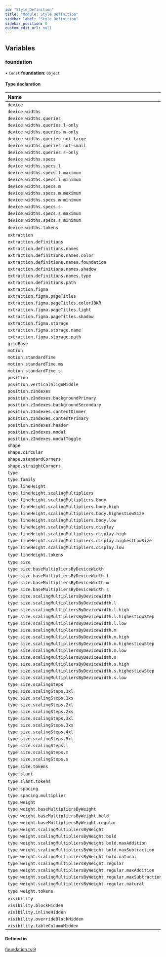 ```yaml
---
id: "Style_Definition"
title: "Module: Style Definition"
sidebar_label: "Style Definition"
sidebar_position: 0
custom_edit_url: null
---
```


## Variables

### foundation

• `Const` **foundation**: `Object`

#### Type declaration

| Name | Type |
| :------ | :------ |
| `device` | `Object` |
| `device.widths` | `Object` |
| `device.widths.queries` | `Object` |
| `device.widths.queries.l-only` | `string` |
| `device.widths.queries.m-only` | `string` |
| `device.widths.queries.not-large` | `string` |
| `device.widths.queries.not-small` | `string` |
| `device.widths.queries.s-only` | `string` |
| `device.widths.specs` | `Object` |
| `device.widths.specs.l` | `Object` |
| `device.widths.specs.l.maximum` | `undefined` |
| `device.widths.specs.l.minimum` | `number` |
| `device.widths.specs.m` | `Object` |
| `device.widths.specs.m.maximum` | `number` |
| `device.widths.specs.m.minimum` | `number` |
| `device.widths.specs.s` | `Object` |
| `device.widths.specs.s.maximum` | `number` |
| `device.widths.specs.s.minimum` | `number` |
| `device.widths.tokens` | `string`[] |
| `extraction` | `Object` |
| `extraction.definitions` | `Object` |
| `extraction.definitions.names` | `Object` |
| `extraction.definitions.names.color` | `string` |
| `extraction.definitions.names.foundation` | `string` |
| `extraction.definitions.names.shadow` | `string` |
| `extraction.definitions.names.type` | `string` |
| `extraction.definitions.path` | `string` |
| `extraction.figma` | `Object` |
| `extraction.figma.pageTitles` | `Object` |
| `extraction.figma.pageTitles.colorJBKR` | `string` |
| `extraction.figma.pageTitles.light` | `string` |
| `extraction.figma.pageTitles.shadow` | `string` |
| `extraction.figma.storage` | `Object` |
| `extraction.figma.storage.name` | `string` |
| `extraction.figma.storage.path` | `string` |
| `gridBase` | `number` |
| `motion` | `Object` |
| `motion.standardTime` | `Object` |
| `motion.standardTime.ms` | `number` |
| `motion.standardTime.s` | `number` |
| `position` | `Object` |
| `position.verticalAlignMiddle` | `string` |
| `position.zIndexes` | `Object` |
| `position.zIndexes.backgroundPrimary` | `number` |
| `position.zIndexes.backgroundSecondary` | `number` |
| `position.zIndexes.contentDimmer` | `number` |
| `position.zIndexes.contentPrimary` | `number` |
| `position.zIndexes.header` | `number` |
| `position.zIndexes.modal` | `number` |
| `position.zIndexes.modalToggle` | `number` |
| `shape` | `Object` |
| `shape.circular` | `string` |
| `shape.standardCorners` | `string` |
| `shape.straightCorners` | `string` |
| `type` | `Object` |
| `type.family` | `string` |
| `type.lineHeight` | `Object` |
| `type.lineHeight.scalingMultipliers` | `Object` |
| `type.lineHeight.scalingMultipliers.body` | `Object` |
| `type.lineHeight.scalingMultipliers.body.high` | `number` |
| `type.lineHeight.scalingMultipliers.body.highestLowSize` | `number` |
| `type.lineHeight.scalingMultipliers.body.low` | `number` |
| `type.lineHeight.scalingMultipliers.display` | `Object` |
| `type.lineHeight.scalingMultipliers.display.high` | `number` |
| `type.lineHeight.scalingMultipliers.display.highestLowSize` | `number` |
| `type.lineHeight.scalingMultipliers.display.low` | `number` |
| `type.lineHeight.tokens` | `string`[] |
| `type.size` | `Object` |
| `type.size.baseMultipliersByDeviceWidth` | `Object` |
| `type.size.baseMultipliersByDeviceWidth.l` | `number` |
| `type.size.baseMultipliersByDeviceWidth.m` | `number` |
| `type.size.baseMultipliersByDeviceWidth.s` | `number` |
| `type.size.scalingMultipliersByDeviceWidth` | `Object` |
| `type.size.scalingMultipliersByDeviceWidth.l` | `Object` |
| `type.size.scalingMultipliersByDeviceWidth.l.high` | `number` |
| `type.size.scalingMultipliersByDeviceWidth.l.highestLowStep` | `number` |
| `type.size.scalingMultipliersByDeviceWidth.l.low` | `number` |
| `type.size.scalingMultipliersByDeviceWidth.m` | `Object` |
| `type.size.scalingMultipliersByDeviceWidth.m.high` | `number` |
| `type.size.scalingMultipliersByDeviceWidth.m.highestLowStep` | `number` |
| `type.size.scalingMultipliersByDeviceWidth.m.low` | `number` |
| `type.size.scalingMultipliersByDeviceWidth.s` | `Object` |
| `type.size.scalingMultipliersByDeviceWidth.s.high` | `number` |
| `type.size.scalingMultipliersByDeviceWidth.s.highestLowStep` | `number` |
| `type.size.scalingMultipliersByDeviceWidth.s.low` | `number` |
| `type.size.scalingSteps` | `Object` |
| `type.size.scalingSteps.1xl` | `number` |
| `type.size.scalingSteps.1xs` | `number` |
| `type.size.scalingSteps.2xl` | `number` |
| `type.size.scalingSteps.2xs` | `number` |
| `type.size.scalingSteps.3xl` | `number` |
| `type.size.scalingSteps.3xs` | `number` |
| `type.size.scalingSteps.4xl` | `number` |
| `type.size.scalingSteps.5xl` | `number` |
| `type.size.scalingSteps.l` | `number` |
| `type.size.scalingSteps.m` | `number` |
| `type.size.scalingSteps.s` | `number` |
| `type.size.tokens` | `string`[] |
| `type.slant` | `Object` |
| `type.slant.tokens` | `string`[] |
| `type.spacing` | `Object` |
| `type.spacing.multiplier` | `number` |
| `type.weight` | `Object` |
| `type.weight.baseMultipliersByWeight` | `Object` |
| `type.weight.baseMultipliersByWeight.bold` | `number` |
| `type.weight.baseMultipliersByWeight.regular` | `number` |
| `type.weight.scalingMultipliersByWeight` | `Object` |
| `type.weight.scalingMultipliersByWeight.bold` | `Object` |
| `type.weight.scalingMultipliersByWeight.bold.maxAddition` | `number` |
| `type.weight.scalingMultipliersByWeight.bold.maxSubtraction` | `number` |
| `type.weight.scalingMultipliersByWeight.bold.natural` | `number` |
| `type.weight.scalingMultipliersByWeight.regular` | `Object` |
| `type.weight.scalingMultipliersByWeight.regular.maxAddition` | `number` |
| `type.weight.scalingMultipliersByWeight.regular.maxSubtraction` | `number` |
| `type.weight.scalingMultipliersByWeight.regular.natural` | `number` |
| `type.weight.tokens` | `string`[] |
| `visibility` | `Object` |
| `visibility.blockHidden` | `string` |
| `visibility.inlineHidden` | `string` |
| `visibility.overrideBlockHidden` | `string` |
| `visibility.tableColumnHidden` | `string` |

#### Defined in

[foundation.ts:9](https://github.com/jamesTbaker/jbkr/blob/4cc3136/modules/style-definition/src/lib/foundation.ts#L9)
